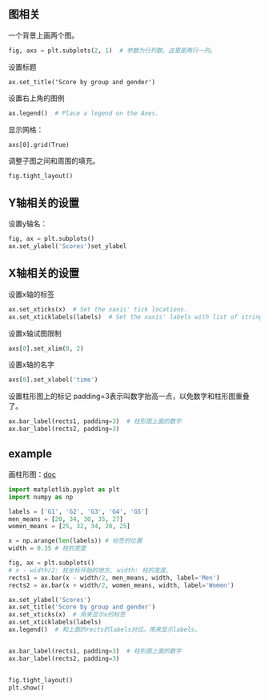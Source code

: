 ## 图相关

一个背景上画两个图。

```python
fig, axs = plt.subplots(2, 1)  # 参数为行列数，这里是两行一列。
```

设置标题

```
ax.set_title('Score by group and gender')
```

设置右上角的图例

```python
ax.legend()  # Place a legend on the Axes.
```

显示网格：

```
axs[0].grid(True)
```

调整子图之间和周围的填充。

```python
fig.tight_layout()
```

## Y轴相关的设置

设置y轴名：

```python
fig, ax = plt.subplots()
ax.set_ylabel('Scores')set_ylabel
```

## X轴相关的设置

设置x轴的标签

```python
ax.set_xticks(x)  # Set the xaxis' tick locations.
ax.set_xticklabels(labels)  # Set the xaxis' labels with list of string labels.
```

设置x轴试图限制

```python
axs[0].set_xlim(0, 2)
```

设置x轴的名字

```python
axs[0].set_xlabel('time')
```

设置柱形图上的标记 padding=3表示叫数字抬高一点，以免数字和柱形图重叠了。

```python
ax.bar_label(rects1, padding=3)  # 柱形图上面的数字
ax.bar_label(rects2, padding=3)
```



## example

画柱形图：[doc](https://matplotlib.org/stable/api/_as_gen/matplotlib.axes.Axes.bar.html#matplotlib.axes.Axes.bar)

```python
import matplotlib.pyplot as plt
import numpy as np

labels = ['G1', 'G2', 'G3', 'G4', 'G5']
men_means = [20, 34, 30, 35, 27]
women_means = [25, 32, 34, 20, 25]

x = np.arange(len(labels)) # 标签的位置
width = 0.35 # 柱的宽度

fig, ax = plt.subplots()
# x - width/2: 柱坐标开始的地方, width: 柱的宽度, 
rects1 = ax.bar(x - width/2, men_means, width, label='Men')
rects2 = ax.bar(x + width/2, women_means, width, label='Women')

ax.set_ylabel('Scores')
ax.set_title('Score by group and gender')
ax.set_xticks(x)  # 用来显示x的标签
ax.set_xticklabels(labels)
ax.legend()  # 和上面的rects的labels对应。用来显示labels。


ax.bar_label(rects1, padding=3)  # 柱形图上面的数字
ax.bar_label(rects2, padding=3)


fig.tight_layout()
plt.show()
```